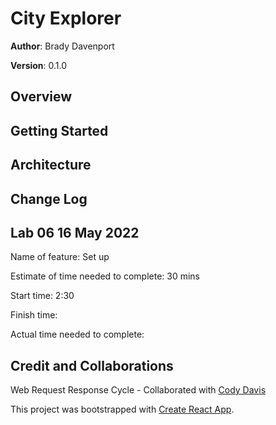 # City Explorer

**Author**: Brady Davenport

**Version**: 0.1.0

## Overview
<!-- Provide a high level overview of what this application is and why you are building it, beyond the fact that it's an assignment for this class. (i.e. What's your problem domain?) -->

## Getting Started
<!-- What are the steps that a user must take in order to build this app on their own machine and get it running? -->

## Architecture
<!-- Provide a detailed description of the application design. What technologies (languages, libraries, etc) you're using, and any other relevant design information. -->

## Change Log
<!-- Use this area to document the iterative changes made to your application as each feature is successfully implemented. Use time stamps. Here's an example:

01-01-2001 4:59pm - Application now has a fully-functional express server, with a GET route for the location resource. -->

## Lab 06 16 May 2022

Name of feature: Set up

Estimate of time needed to complete: 30 mins

Start time: 2:30

Finish time:

Actual time needed to complete:

<!-- ## Lab 07 17 May 2022

Name of feature:

Estimate of time needed to complete:

Start time:

Finish time:

Actual time needed to complete: -->

<!-- ## Lab 08 18 May 2022

Name of feature:

Estimate of time needed to complete:

Start time:

Finish time:

Actual time needed to complete: -->

<!-- ## Lab 09 1 May 2022

Name of feature:

Estimate of time needed to complete:

Start time:

Finish time:

Actual time needed to complete:

## Credit and Collaborations -->

<!-- ## Lab 10 1 May 2022

Name of feature:

Estimate of time needed to complete:

Start time:

Finish time:

Actual time needed to complete: -->

## Credit and Collaborations

Web Request Response Cycle - Collaborated with [Cody Davis](https://github.com/Cozhee/)

This project was bootstrapped with [Create React App](https://github.com/facebook/create-react-app).
